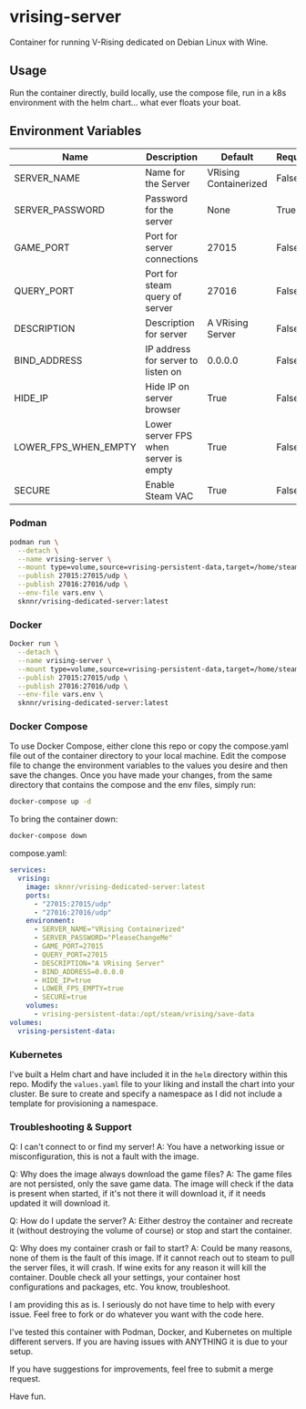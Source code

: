 # vrising-server
Container for running V-Rising dedicated on Debian Linux with Wine.

## Usage

Run the container directly, build locally, use the compose file, run in a k8s environment with the helm chart... what ever floats your boat.

## Environment Variables

| Name | Description | Default | Required |
| ---- | ----------- | ------- | -------- |
| SERVER_NAME | Name for the Server | VRising Containerized | False |
| SERVER_PASSWORD | Password for the server | None | True |
| GAME_PORT | Port for server connections | 27015 | False |
| QUERY_PORT | Port for steam query of server | 27016 | False |
| DESCRIPTION | Description for server | A VRising Server | False |
| BIND_ADDRESS | IP address for server to listen on | 0.0.0.0 | False |
| HIDE_IP | Hide IP on server browser | True | False |
| LOWER_FPS_WHEN_EMPTY | Lower server FPS when server is empty | True | False |
| SECURE | Enable Steam VAC | True | False |

### Podman

```bash
podman run \
  --detach \
  --name vrising-server \
  --mount type=volume,source=vrising-persistent-data,target=/home/steam/vrising/save-data \
  --publish 27015:27015/udp \
  --publish 27016:27016/udp \
  --env-file vars.env \
  sknnr/vrising-dedicated-server:latest
```

### Docker

```bash
Docker run \
  --detach \
  --name vrising-server \
  --mount type=volume,source=vrising-persistent-data,target=/home/steam/vrising/save-data \
  --publish 27015:27015/udp \
  --publish 27016:27016/udp \
  --env-file vars.env \
  sknnr/vrising-dedicated-server:latest
```

### Docker Compose

To use Docker Compose, either clone this repo or copy the compose.yaml file out of the container directory to your local machine. Edit the compose file to change the environment variables to the values you desire and then save the changes. Once you have made your changes, from the same directory that contains the compose and the env files, simply run:

```bash 
docker-compose up -d
```

To bring the container down:

```bash
docker-compose down
```

compose.yaml:

```yaml
services:
  vrising:
    image: sknnr/vrising-dedicated-server:latest
    ports:
      - "27015:27015/udp"
      - "27016:27016/udp"
    environment:
      - SERVER_NAME="VRising Containerized"
      - SERVER_PASSWORD="PleaseChangeMe"
      - GAME_PORT=27015
      - QUERY_PORT=27015
      - DESCRIPTION="A VRising Server"
      - BIND_ADDRESS=0.0.0.0
      - HIDE_IP=true
      - LOWER_FPS_EMPTY=true
      - SECURE=true
    volumes:
      - vrising-persistent-data:/opt/steam/vrising/save-data
volumes:
  vrising-persistent-data:
```

### Kubernetes

I've built a Helm chart and have included it in the `helm` directory within this repo. Modify the `values.yaml` file to your liking and install the chart into your cluster. Be sure to create and specify a namespace as I did not include a template for provisioning a namespace.

### Troubleshooting & Support

Q: I can't connect to or find my server!
A: You have a networking issue or misconfiguration, this is not a fault with the image.

Q: Why does the image always download the game files?
A: The game files are not persisted, only the save game data. The image will check if the data is present when started, if it's not there it will download it, if it needs updated it will download it.

Q: How do I update the server?
A: Either destroy the container and recreate it (without destroying the volume of course) or stop and start the container.

Q: Why does my container crash or fail to start?
A: Could be many reasons, none of them is the fault of this image. If it cannot reach out to steam to pull the server files, it will crash. If wine exits for any reason it will kill the container. Double check all your settings, your container host configurations and packages, etc. You know, troubleshoot.

I am providing this as is. I seriously do not have time to help with every issue. Feel free to fork or do whatever you want with the code here.

I've tested this container with Podman, Docker, and Kubernetes on multiple different servers. If you are having issues with ANYTHING it is due to your setup.

If you have suggestions for improvements, feel free to submit a merge request.

Have fun.

